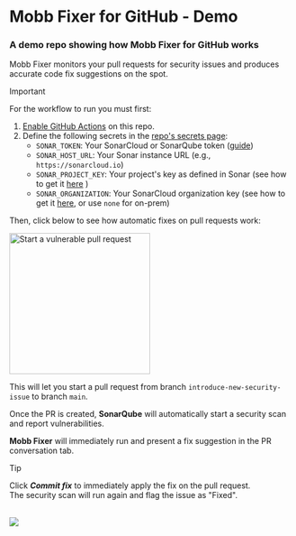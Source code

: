 # Mobb Fixer for GitHub - Demo

### A demo repo showing how Mobb Fixer for GitHub works

Mobb Fixer monitors your pull requests for security issues and produces accurate code fix suggestions on the spot.

> [!IMPORTANT]  
> For the workflow to run you must first:  
>
> 1. [Enable GitHub Actions](/../../actions) on this repo.  
> 2. Define the following secrets in the [repo's secrets page](/../../settings/secrets/actions):  
>    - `SONAR_TOKEN`: Your SonarCloud or SonarQube token ([guide](https://docs.sonarsource.com/sonarqube-cloud/advanced-setup/ci-based-analysis/github-actions-for-sonarcloud/))  
>    - `SONAR_HOST_URL`: Your Sonar instance URL (e.g., `https://sonarcloud.io`)  
>    - `SONAR_PROJECT_KEY`: Your project's key as defined in Sonar (see how to get it [here](https://docs.sonarsource.com/sonarqube-cloud/advanced-setup/analysis-parameters/) )
>    - `SONAR_ORGANIZATION`: Your SonarCloud organization key (see how to get it [here](https://docs.sonarsource.com/sonarqube-cloud/advanced-setup/analysis-parameters/), or use `none` for on-prem)  

Then, click below to see how automatic fixes on pull requests work:

[<img width="250" alt="Start a vulnerable pull request" src="https://app.mobb.ai/gh-action/pull-request-button.svg" />](/../../compare/main...introduce-new-security-issue)

This will let you start a pull request from branch `introduce-new-security-issue` to branch `main`.

Once the PR is created, **SonarQube** will automatically start a security scan and report vulnerabilities.

**Mobb Fixer** will immediately run and present a fix suggestion in the PR conversation tab.

> [!TIP]  
> Click ***Commit fix*** to immediately apply the fix on the pull request.  
> The security scan will run again and flag the issue as "Fixed".

<br/>

<img src="mobb-fixer-demo.gif" />
